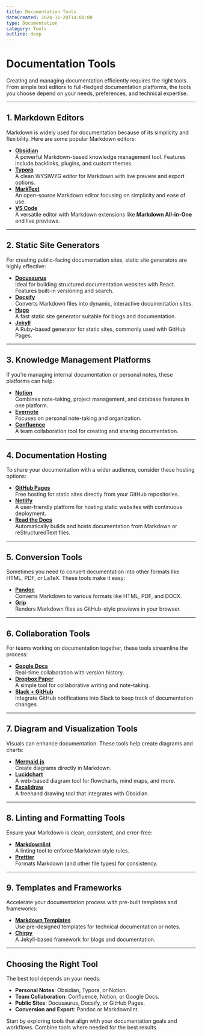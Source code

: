 ```yaml
---
title: Documentation Tools
dateCreated: 2024-11-20T14:00:00
type: Documentation
category: Tools
outline: deep
---
```


# Documentation Tools

Creating and managing documentation efficiently requires the right tools. From simple text editors to full-fledged documentation platforms, the tools you choose depend on your needs, preferences, and technical expertise.

---

## 1. Markdown Editors

Markdown is widely used for documentation because of its simplicity and flexibility. Here are some popular Markdown editors:

- **[Obsidian](https://obsidian.md/)**  
  A powerful Markdown-based knowledge management tool. Features include backlinks, plugins, and custom themes.
- **[Typora](https://typora.io/)**  
  A clean WYSIWYG editor for Markdown with live preview and export options.
- **[MarkText](https://marktext.app/)**  
  An open-source Markdown editor focusing on simplicity and ease of use.
- **[VS Code](https://code.visualstudio.com/)**  
  A versatile editor with Markdown extensions like **Markdown All-in-One** and live previews.

---

## 2. Static Site Generators

For creating public-facing documentation sites, static site generators are highly effective:

- **[Docusaurus](https://docusaurus.io/)**  
  Ideal for building structured documentation websites with React. Features built-in versioning and search.
- **[Docsify](https://docsify.js.org/)**  
  Converts Markdown files into dynamic, interactive documentation sites.
- **[Hugo](https://gohugo.io/)**  
  A fast static site generator suitable for blogs and documentation.
- **[Jekyll](https://jekyllrb.com/)**  
  A Ruby-based generator for static sites, commonly used with GitHub Pages.

---

## 3. Knowledge Management Platforms

If you’re managing internal documentation or personal notes, these platforms can help:

- **[Notion](https://www.notion.so/)**  
  Combines note-taking, project management, and database features in one platform.
- **[Evernote](https://evernote.com/)**  
  Focuses on personal note-taking and organization.
- **[Confluence](https://www.atlassian.com/software/confluence)**  
  A team collaboration tool for creating and sharing documentation.

---

## 4. Documentation Hosting

To share your documentation with a wider audience, consider these hosting options:

- **[GitHub Pages](https://pages.github.com/)**  
  Free hosting for static sites directly from your GitHub repositories.
- **[Netlify](https://www.netlify.com/)**  
  A user-friendly platform for hosting static websites with continuous deployment.
- **[Read the Docs](https://readthedocs.org/)**  
  Automatically builds and hosts documentation from Markdown or reStructuredText files.

---

## 5. Conversion Tools

Sometimes you need to convert documentation into other formats like HTML, PDF, or LaTeX. These tools make it easy:

- **[Pandoc](https://pandoc.org/)**  
  Converts Markdown to various formats like HTML, PDF, and DOCX.
- **[Grip](https://github.com/joeyespo/grip)**  
  Renders Markdown files as GitHub-style previews in your browser.

---

## 6. Collaboration Tools

For teams working on documentation together, these tools streamline the process:

- **[Google Docs](https://docs.google.com/)**  
  Real-time collaboration with version history.
- **[Dropbox Paper](https://www.dropbox.com/paper)**  
  A simple tool for collaborative writing and note-taking.
- **[Slack + GitHub](https://slack.com/)**  
  Integrate GitHub notifications into Slack to keep track of documentation changes.

---

## 7. Diagram and Visualization Tools

Visuals can enhance documentation. These tools help create diagrams and charts:

- **[Mermaid.js](https://mermaid-js.github.io/)**  
  Create diagrams directly in Markdown.
- **[Lucidchart](https://www.lucidchart.com/)**  
  A web-based diagram tool for flowcharts, mind maps, and more.
- **[Excalidraw](https://excalidraw.com/)**  
  A freehand drawing tool that integrates with Obsidian.

---

## 8. Linting and Formatting Tools

Ensure your Markdown is clean, consistent, and error-free:

- **[Markdownlint](https://github.com/DavidAnson/markdownlint)**  
  A linting tool to enforce Markdown style rules.
- **[Prettier](https://prettier.io/)**  
  Formats Markdown (and other file types) for consistency.

---

## 9. Templates and Frameworks

Accelerate your documentation process with pre-built templates and frameworks:

- **[Markdown Templates](https://github.com)**  
  Use pre-designed templates for technical documentation or notes.
- **[Chirpy](https://chirpy.cotes.page/)**  
  A Jekyll-based framework for blogs and documentation.

---

## Choosing the Right Tool

The best tool depends on your needs:
- **Personal Notes**: Obsidian, Typora, or Notion.
- **Team Collaboration**: Confluence, Notion, or Google Docs.
- **Public Sites**: Docusaurus, Docsify, or GitHub Pages.
- **Conversion and Export**: Pandoc or Markdownlint.

Start by exploring tools that align with your documentation goals and workflows. Combine tools where needed for the best results.

